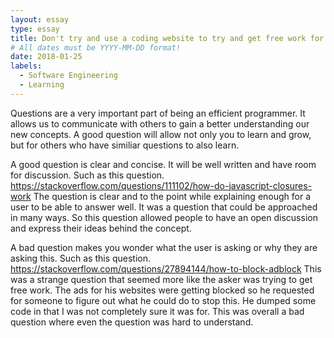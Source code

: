 ```yaml
---
layout: essay
type: essay
title: Don't try and use a coding website to try and get free work for your adult website's ads
# All dates must be YYYY-MM-DD format!
date: 2018-01-25
labels:
  - Software Engineering
  - Learning
---
```


Questions are a very important part of being an efficient programmer. It allows us to communicate with others to gain a better understanding our new concepts. A good question will allow not only you to learn and grow, but for others who have similiar questions to also learn. 

A good question is clear and concise. It will be well written and have room for discussion. Such as this question.
https://stackoverflow.com/questions/111102/how-do-javascript-closures-work 
The question is clear and to the point while explaining enough for a user to be able to answer well. It was a question that could be approached in many ways. So this question allowed people to have an open discussion and express their ideas behind the concept. 

A bad question makes you wonder what the user is asking or why they are asking this. Such as this question.
https://stackoverflow.com/questions/27894144/how-to-block-adblock
This was a strange question that seemed more like the asker was trying to get free work. The ads for his websites were getting blocked so he requested for someone to figure out what he could do to stop this. He dumped some code in that I was not completely sure it was for. This was overall a bad question where even the question was hard to understand.
